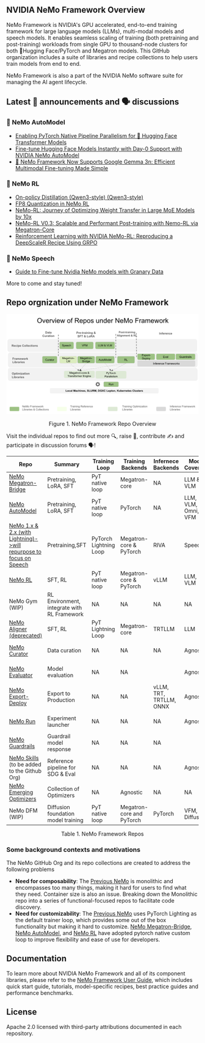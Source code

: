 <!--
SPDX-FileCopyrightText: Copyright (c) 2024-2025 NVIDIA CORPORATION & AFFILIATES. All rights reserved.
SPDX-License-Identifier: Apache-2.0
-->

## NVIDIA NeMo Framework Overview

NeMo Framework is NVIDIA's GPU accelerated, end-to-end training framework for large language models (LLMs), multi-modal models and speech models. It enables seamless scaling of training (both pretraining and post-training) workloads from single GPU to thousand-node clusters for both 🤗Hugging Face/PyTorch and Megatron models. This GitHub organization includes a suite of libraries and recipe collections to help users train models from end to end. 

NeMo Framework is also a part of the NVIDIA NeMo software suite for managing the AI agent lifecycle.

## Latest 📣 announcements and 🗣️ discussions 
### 🐳 NeMo AutoModel
- [Enabling PyTorch Native Pipeline Parallelism for 🤗 Hugging Face Transformer Models](https://github.com/NVIDIA-NeMo/Automodel/discussions/589)
- [Fine-tune Hugging Face Models Instantly with Day-0 Support with NVIDIA NeMo AutoModel](https://github.com/NVIDIA-NeMo/Automodel/discussions/477)
- [🚀 NeMo Framework Now Supports Google Gemma 3n: Efficient Multimodal Fine-tuning Made Simple](https://github.com/NVIDIA-NeMo/Automodel/discussions/494)

### 🔬 NeMo RL
- [On-policy Distillation (Qwen3-style) (Qwen3-style)](https://github.com/NVIDIA-NeMo/RL/discussions/1254)
- [FP8 Quantization in NeMo RL](https://github.com/NVIDIA-NeMo/RL/discussions/1216)
- [NeMo-RL: Journey of Optimizing Weight Transfer in Large MoE Models by 10x](https://github.com/NVIDIA-NeMo/RL/discussions/1189)
- [NeMo-RL V0.3: Scalable and Performant Post-training with Nemo-RL via Megatron-Core](https://github.com/NVIDIA-NeMo/RL/discussions/1161)
- [Reinforcement Learning with NVIDIA NeMo-RL: Reproducing a DeepScaleR Recipe Using GRPO ](https://github.com/NVIDIA-NeMo/RL/discussions/1188)

### 💬 NeMo Speech
- [Guide to Fine-tune Nvidia NeMo models with Granary Data](https://github.com/NVIDIA-NeMo/NeMo/discussions/14758)

More to come and stay tuned!

## Repo orgnization under NeMo Framework
  ![image](/RepoDiagram.png)
  
<div align="center">
  Figure 1. NeMo Framework Repo Overview
</div>
<p></p>

Visit the individual repos to find out more 🔍, raise :bug:, contribute ✍️ and participate in discussion forums 🗣️!
<p></p>

|Repo|Summary|Training Loop|Training Backends|Infernece Backends|Model Coverage|Container|
|-|-|-|-|-|-|-|
|[NeMo Megatron-Bridge](https://github.com/NVIDIA-NeMo/Megatron-Bridge)|Pretraining, LoRA, SFT|PyT native loop|Megatron-core|NA|LLM & VLM|NeMo Framework Container
|[NeMo AutoModel](https://github.com/NVIDIA-NeMo/Automodel)|Pretraining, LoRA, SFT|PyT native loop|PyTorch|NA|LLM, VLM, Omni, VFM|NeMo AutoModel Container|
|[NeMo 1.x & 2.x (with Lightning)->will repurpose to focus on Speech](https://github.com/NVIDIA-NeMo/NeMo)|Pretraining,SFT|PyTorch Lightning Loop|Megatron-core & PyTorch|RIVA|Speech|NA|
|[NeMo RL](https://github.com/NVIDIA-NeMo/RL)|SFT, RL|PyT native loop|Megatron-core & PyTorch|vLLM|LLM, VLM|NeMo RL container|
|NeMo Gym (WIP)|RL Environment, integrate with RL Framework|NA|NA|NA|NA|NeMo RL Container|
|[NeMo Aligner (deprecated)](https://github.com/NVIDIA/NeMo-Aligner)|SFT, RL|PyT Lightning Loop|Megatron-core|TRTLLM|LLM|NA
|[NeMo Curator](https://github.com/NVIDIA-NeMo/Curator)|Data curation|NA|NA|NA|Agnostic|NeMo Curator Container|
|[NeMo Evaluator](https://github.com/NVIDIA-NeMo/Evaluator)|Model evaluation|NA|NA||Agnostic|NeMo Framework Container|
|[NeMo Export-Deploy](https://github.com/NVIDIA-NeMo/Export-Deploy)|Export to Production|NA|NA|vLLM, TRT, TRTLLM, ONNX|Agnostic|NeMo Framework Container|
|[NeMo Run](https://github.com/NVIDIA-NeMo/Run)|Experiment launcher|NA|NA|NA|Agnostic|NeMo Framework Container|
|[NeMo Guardrails](https://github.com/NVIDIA-NeMo/Guardrails)|Guardrail model response|NA|NA|NA||NA|
|[NeMo Skills](https://github.com/NVIDIA/NeMo-Skills) (to be added to the Github Org)|Reference pipeline for SDG & Eval|NA|NA|NA|Agnostic|NA|
|[NeMo Emerging Optimizers](https://github.com/NVIDIA-NeMo/Emerging-Optimizers)|Collection of Optimizers|NA|Agnostic|NA|NA|NA|
|NeMo DFM (WIP)|Diffusion foundation model training|PyT native loop|Megatron-core and PyTorch|PyTorch|VFM, Diffusion|TBD|


<div align="center">
  Table 1. NeMo Framework Repos
</div>
<p></p>

### Some background contexts and motivations
The NeMo GitHub Org and its repo collections are created to address the following problems
* **Need for composability**: The [Previous NeMo](https://github.com/NVIDIA/NeMo) is monolithic and encompasses too many things, making it hard for users to find what they need. Container size is also an issue. Breaking down the Monolithic repo into a series of functional-focused repos to facilitate code discovery.
* **Need for customizability**: The [Previous NeMo](https://github.com/NVIDIA/NeMo) uses PyTorch Lighting as the default trainer loop, which provides some out of the box functionality but making it hard to customize. [NeMo Megatron-Bridge](https://github.com/NVIDIA-NeMo/Megatron-Bridge), [NeMo AutoModel](https://github.com/NVIDIA-NeMo/Automodel), and [NeMo RL](https://github.com/NVIDIA-NeMo/RL) have adopted pytorch native custom loop to improve flexibility and ease of use for developers. 

## Documentation

To learn more about NVIDIA NeMo Framework and all of its component libraries, please refer to the [NeMo Framework User Guide](https://docs.nvidia.com/nemo-framework/user-guide/latest/overview.html), which includes quick start guide, tutorials, model-specific recipes, best practice guides and performance benchmarks.  

<!--
## Contribution & Support

- Follow [Contribution Guidelines](../CONTRIBUTING.md)
- Report issues via GitHub Discussions
- Enterprise support available through NVIDIA AI Enterprise
-->

## License

Apache 2.0 licensed with third-party attributions documented in each repository.
